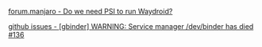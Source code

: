 [forum.manjaro - Do we need PSI to run Waydroid?](https://forum.manjaro.org/t/do-we-need-psi-to-run-waydroid/100935)

[github issues - [gbinder] WARNING: Service manager /dev/binder has died #136](https://github.com/waydroid/waydroid/issues/136)
